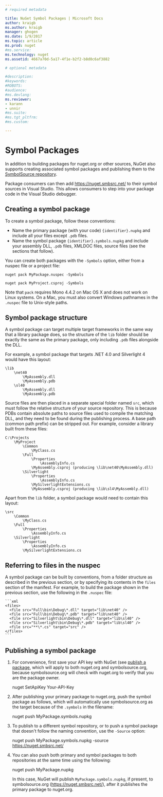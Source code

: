 ```yaml
---
# required metadata

title: NuGet Symbol Packages | Microsoft Docs
author: kraigb
ms.author: kraigb
manager: ghogen
ms.date: 1/9/2017
ms.topic: article
ms.prod: nuget
#ms.service:
ms.technology: nuget
ms.assetid: 4667a70d-5a17-4f1e-b2f2-b8d0c6af3882

# optional metadata

#description:
#keywords:
#ROBOTS:
#audience:
#ms.devlang:
ms.reviewer:
- karann
- unnir
#ms.suite:
#ms.tgt_pltfrm:
#ms.custom:

---
```


# Symbol Packages

In addition to building packages for nuget.org or other sources, NuGet also supports creating associated symbol packages and publishing them to the [SymbolSource repository](http://www.symbolsource.org/Public).

Package consumers can then add https://nuget.smbsrc.net/ to their symbol sources in Visual Studio. This allows consumers to step into your package code in the Visual Studio debugger.

## Creating a symbol package

To create a symbol package, follow these conventions:

- Name the primary package (with your code) `{identifier}.nupkg` and include all your files except `.pdb` files.
- Name the symbol package `{identifier}.symbols.nupkg` and include your assembly DLL, `.pdb` files, XMLDOC files, source files (see the sections that follow).

You can create both packages with the `-Symbols` option, either from a nuspec file or a project file:

    nuget pack MyPackage.nuspec -Symbols

    nuget pack MyProject.csproj -Symbols

Note that `pack` requires Mono 4.4.2 on Mac OS X and does not work on Linux systems. On a Mac, you must also convert Windows pathnames in the `.nuspec` file to Unix-style paths.

## Symbol package structure

A symbol package can target multiple target frameworks in the same way that a library package does, so the structure of the `lib` folder should be exactly the same as the primary package, only including `.pdb` files alongside the DLL.

For example, a symbol package that targets .NET 4.0 and Silverlight 4 would have this layout:

    \lib
        \net40
            \MyAssembly.dll
            \MyAssembly.pdb
        \sl40
            \MyAssembly.dll
            \MyAssembly.pdb

Source files are then placed in a separate special folder named `src`, which must follow the relative structure of your source repository. This is because PDBs contain absolute paths to source files used to compile the matching DLL, and they need to be found during the publishing process. A base path (common path prefix) can be stripped out. For example, consider a library built from these files:

    C:\Projects
        \MyProject
            \Common
                \MyClass.cs
            \Full
                \Properties
                    \AssemblyInfo.cs
                \MyAssembly.csproj (producing \lib\net40\MyAssembly.dll)
            \Silverlight
                \Properties
                    \AssemblyInfo.cs
                \MySilverlightExtensions.cs
                \MyAssembly.csproj (producing \lib\sl4\MyAssembly.dll)

Apart from the `lib` folder, a symbol package would need to contain this layout:

    \src
        \Common
            \MyClass.cs
        \Full
            \Properties
                \AssemblyInfo.cs
        \Silverlight
            \Properties
                \AssemblyInfo.cs
            \MySilverlightExtensions.cs

## Referring to files in the nuspec

A symbol package can be built by conventions, from a folder structure as described in the previous section, or by specifying its contents in the `files` section of the manifest. For example, to build the package shown in the previous section, use the following in the `.nuspec` file:

    ```xml
    <files>
      <file src="Full\bin\Debug\*.dll" target="lib\net40" />
      <file src="Full\bin\Debug\*.pdb" target="lib\net40" />
      <file src="Silverlight\bin\Debug\*.dll" target="lib\sl40" />
      <file src="Silverlight\bin\Debug\*.pdb" target="lib\sl40" />
      <file src="**\*.cs" target="src" />
    </files>
    ```

## Publishing a symbol package

1. For convenience, first save your API key with NuGet (see [publish a package](../create-packages/publish-a-package.md), which will apply to both nuget.org and symbolsource.org, because symbolsource.org will check with nuget.org to verify that you are the package owner.

    nuget SetApiKey Your-API-Key

1. After publishing your primary package to nuget.org, push the symbol package as follows, which will automatically use symbolsource.org as the target because of the `.symbols` in the filename:

    nuget push MyPackage.symbols.nupkg

1. To publish to a different symbol repository, or to push a symbol package that doesn't follow the naming convention, use the `-Source` option:

    nuget push MyPackage.symbols.nupkg -source https://nuget.smbsrc.net/

1. You can also push both primary and symbol packages to both repositories at the same time using the following:

    nuget push MyPackage.nupkg

    In this case, NuGet will publish `MyPackage.symbols.nupkg`, if present, to symbolsource.org (https://nuget.smbsrc.net/), after it publishes the primary package to nuget.org.